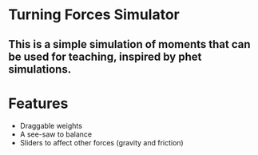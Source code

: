 # Turning Forces Simulator
## This is a simple simulation of moments that can be used for teaching, inspired by phet simulations.

# Features
* Draggable weights
* A see-saw to balance
* Sliders to affect other forces (gravity and friction)

  
